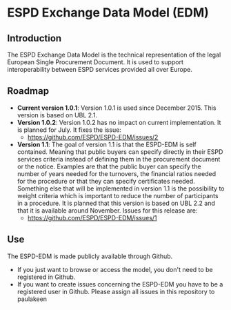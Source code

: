 # ESPD Exchange Data Model (EDM)

## Introduction

The ESPD Exchange Data Model is the technical representation of the legal European Single Procurement Document. It is used to support interoperability between ESPD services provided all over Europe.

## Roadmap

* **Current version 1.0.1**: Version 1.0.1 is used since December 2015. This version is based on UBL 2.1.
* **Version 1.0.2**: Version 1.0.2 has no impact on current implementation. It is planned for July. It fixes the issue: 
  * https://github.com/ESPD/ESPD-EDM/issues/2
* **Version 1.1**: The goal of version 1.1 is that the ESPD-EDM is self contained. Meaning that public buyers can specify directly in their ESPD services criteria instead of defining them in the procurement document or the notice. Examples are that the public buyer can specify the number of years needed for the turnovers, the financial ratios needed for the procedure or that they can specify certificates needed. Something else that will be implemented in version 1.1 is the possibility to weight criteria which is important to reduce the number of participants in a procedure.  It is planned that this version is based on UBL 2.2 and that it is available around November. Issues for this release are:
  * https://github.com/ESPD/ESPD-EDM/issues/1

## Use
The ESPD-EDM is made publicly available through Github. 
* If you just want to browse or access the model, you don't need to be registered in Github.
* If you want to create issues concerning the ESPD-EDM you have to be a registered user in Github. Please assign all issues in this repository to paulakeen
